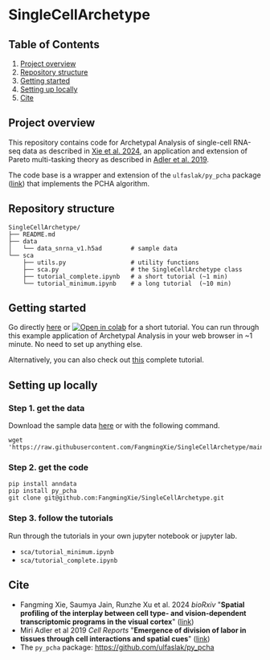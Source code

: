 # SingleCellArchetype
## Table of Contents
1. [Project overview](#Project-overview)
2. [Repository structure](#Repository-structure)
3. [Getting started](#Getting-started)
4. [Setting up locally](#Setting-up-locally)
3. [Cite](#Cite)

## Project overview
This repository contains code for Archetypal Analysis of single-cell RNA-seq data as described in [Xie et al. 2024](https://www.biorxiv.org/content/10.1101/2023.12.18.572244v2), an application and extension of Pareto multi-tasking theory as described in [Adler et al. 2019](https://doi.org/10.1016/j.celrep.2023.112412). 

The code base is a wrapper and extension of the `ulfaslak/py_pcha` package ([link](https://github.com/ulfaslak/py_pcha)) that implements the PCHA algorithm.

## Repository structure
```
SingleCellArchetype/
├── README.md
├── data
│   └── data_snrna_v1.h5ad        # sample data
└── sca
    ├── utils.py                  # utility functions
    ├── sca.py                    # the SingleCellArchetype class
    ├── tutorial_complete.ipynb   # a short tutorial (~1 min)
    └── tutorial_minimum.ipynb    # a long tutorial  (~10 min)
```

## Getting started
Go directly [here](https://github.com/FangmingXie/SingleCellArchetype/blob/main/sca/tutorial_minimum.ipynb) or
[![Open in colab](https://colab.research.google.com/assets/colab-badge.svg)](https://colab.research.google.com/github/FangmingXie/SingleCellArchetype/blob/main/sca/tutorial_minimum.ipynb) for a short tutorial. You can run through this example application of Archetypal Analysis in your web browser in ~1 minute. No need to set up anything else.

Alternatively, you can also check out [this](https://github.com/FangmingXie/SingleCellArchetype/blob/main/sca/tutorial_complete.ipynb) complete tutorial.

## Setting up locally
### Step 1. get the data
Download the sample data [here](https://raw.githubusercontent.com/FangmingXie/SingleCellArchetype/main/data/data_snrna_v1.h5ad)
or with the following command.
```
wget 'https://raw.githubusercontent.com/FangmingXie/SingleCellArchetype/main/data/data_snrna_v1.h5ad'
```

### Step 2. get the code
```
pip install anndata
pip install py_pcha
git clone git@github.com:FangmingXie/SingleCellArchetype.git
```

### Step 3. follow the tutorials
Run through the tutorials in your own jupyter notebook or jupyter lab.
- `sca/tutorial_minimum.ipynb`
- `sca/tutorial_complete.ipynb`

## Cite
- Fangming Xie, Saumya Jain, Runzhe Xu et al. 2024 *bioRxiv* "**Spatial profiling of the interplay between cell type- and vision-dependent transcriptomic programs in the visual cortex**" ([link](https://www.biorxiv.org/content/10.1101/2023.12.18.572244v2))
- Miri Adler et al 2019 *Cell Reports* "**Emergence of division of labor in tissues through cell interactions and spatial cues**" ([link](https://doi.org/10.1016/j.celrep.2023.112412))
- The `py_pcha` package: https://github.com/ulfaslak/py_pcha
